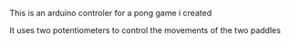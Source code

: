 This is an arduino controler for a pong game i created

It uses two potentiometers to control the movements of the two paddles
